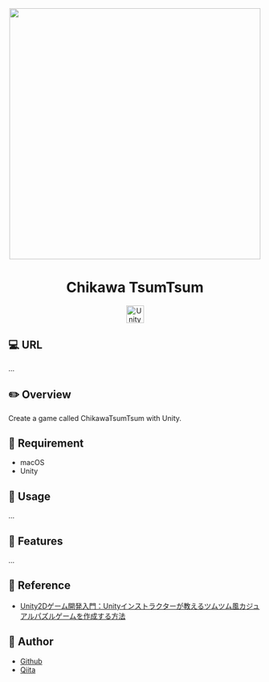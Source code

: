 <div align="center">
  <img src="https://user-images.githubusercontent.com/11171872/208252529-3d622786-f335-40c2-9736-45256c3cd394.gif" width="500">
</div>

<h1 align="center">Chikawa TsumTsum</h1>

<div align="center">
  <a href="https://www.djangoproject.com/" target="_blank">
    <img src="https://user-images.githubusercontent.com/11171872/207347836-3f2d9bbf-5c13-47e5-91f0-2edd0e952c44.png" alt="Unity" height="35">
  </a>
</div>

## :computer: URL

...

## :pencil2: Overview

Create a game called ChikawaTsumTsum with Unity.

## :hammer: Requirement

- macOS
- Unity

## :pushpin: Usage

...

## :railway_car: Features

...

## :green_book: Reference

- [Unity2Dゲーム開発入門：Unityインストラクターが教えるツムツム風カジュアルパズルゲームを作成する方法](https://www.udemy.com/course/unity2d_tsumu_puzzle/)

## :hatching_chick: Author

- [Github](https://github.com/shumatsumoto)
- [Qiita](https://qiita.com/ShuMatsumoto)
